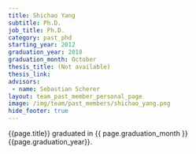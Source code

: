 ```yaml
---
title: Shichao Yang
subtitle: Ph.D.
job_title: Ph.D.
category: past_phd
starting_year: 2012
graduation_year: 2018
graduation_month: October
thesis_title: (Not available)
thesis_link: 
advisors:
 - name: Sebastian Scherer
layout: team_past_member_personal_page
image: /img/team/past_members/shichao_yang.png
hide_footer: true
---
```


{{page.title}} graduated in {{ page.graduation_month }} {{page.graduation_year}}.

